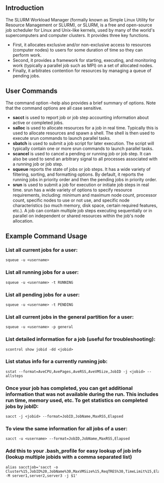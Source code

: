 
## Introduction

The SLURM Workload Manager (formally known as Simple Linux Utility for Resource Management or SLURM), or SLURM, is a free and open-source job scheduler for Linux and Unix-like kernels, used by many of the world's supercomputers and computer clusters.
It provides three key functions.
- First, it allocates exclusive and/or non-exclusive access to resources (computer nodes) to users for some duration of time so they can perform work.
- Second, it provides a framework for starting, executing, and monitoring work (typically a parallel job such as MPI) on a set of allocated nodes.
- Finally, it arbitrates contention for resources by managing a queue of pending jobs.

## User Commands

The command option –help also provides a brief summary of options. Note that the command options are all case sensitive.

- **sacct** is used to report job or job step accounting information about active or completed jobs.
- **salloc** is used to allocate resources for a job in real time. Typically this is used to allocate resources and spawn a shell. The shell is then used to execute srun commands to launch parallel tasks.
- **sbatch** is used to submit a job script for later execution. The script will typically contain one or more srun commands to launch parallel tasks.
- **scancel** is used to cancel a pending or running job or job step. It can also be used to send an arbitrary signal to all processes associated with a running job or job step.
- **squeue** reports the state of jobs or job steps. It has a wide variety of filtering, sorting, and formatting options. By default, it reports the running jobs in priority order and then the pending jobs in priority order.
- **srun** is used to submit a job for execution or initiate job steps in real time. srun has a wide variety of options to specify resource requirements, including: minimum and maximum node count, processor count, specific nodes to use or not use, and specific node characteristics (so much memory, disk space, certain required features, etc.). A job can contain multiple job steps executing sequentially or in parallel on independent or shared resources within the job's node allocation.

## Example Command Usage

### List all current jobs for a user:
```
squeue -u <username>

```

### List all running jobs for a user:
```
squeue -u <username> -t RUNNING
 ```
### List all pending jobs for a user:
```
squeue -u <username> -t PENDING

```
### List all current jobs in the general partition for a user:
```
squeue -u <username> -p general
 ```
 
### List detailed information for a job (useful for troubleshooting):
```
scontrol show jobid -dd <jobid>

```
### List status info for a currently running job:
```
sstat --format=AveCPU,AvePages,AveRSS,AveVMSize,JobID -j <jobid> --allsteps
 ```
 
### Once your job has completed, you can get additional information that was not available during the run. This includes run time, memory used, etc. To get statistics on completed jobs by jobID:
```
sacct -j <jobid> --format=JobID,JobName,MaxRSS,Elapsed

```
 
### To view the same information for all jobs of a user:
```
sacct -u <username> --format=JobID,JobName,MaxRSS,Elapsed
```

### Add this to your .bash_profile for easy lookup of job info (lookup multiple jobids with a comma separated list)
```
alias sacctjob='sacct -o Cluster%15,JobID%20,JobName%30,MaxVMSize%15,ReqTRES%30,TimeLimit%15,Elapsed%15,State%15,ExitCode -M server1,server2,server3 -j $1'

```
